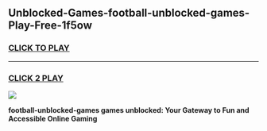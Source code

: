 
## Unblocked-Games-football-unblocked-games-Play-Free-1f5ow
<h3>
<a href="https://premium76.site?title=football-unblocked-games&ref=19M">CLICK TO PLAY</a></h3>
<hr>

<h3>
<a href="https://premium76.site?title=football-unblocked-games&ref=19M">CLICK 2 PLAY</a>
  
</h3>

<a href="https://premium76.site?title=football-unblocked-games&ref=19M"><img src="https://clearcache.store/games.png"></a>


**football-unblocked-games games unblocked: Your Gateway to Fun and Accessible Online Gaming**
